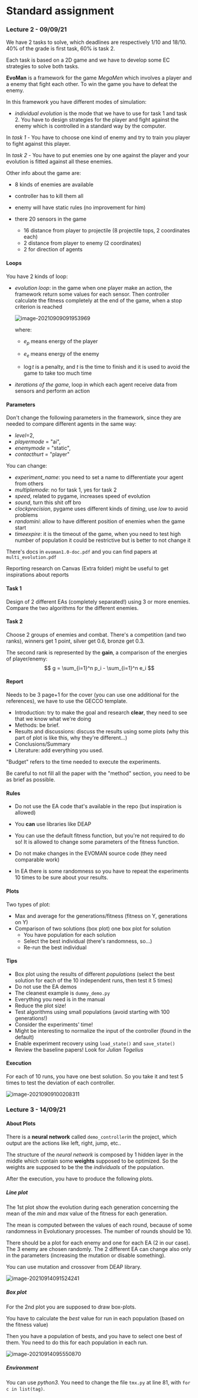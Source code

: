 # Standard assignment 

### Lecture 2  - 09/09/21

We have 2 tasks to solve, which deadlines are respectively 1/10 and 18/10. 40% of the grade is first task, 60% is task 2.

Each task is based on a 2D game and we have to develop some EC strategies to solve both tasks.

**EvoMan** is a framework for the game *MegaMen* which involves a player and a enemy that fight each other. To win the game you have to defeat the enemy.

In this framework you have different modes of simulation:

- *individual evolution* is the mode that we have to use for task 1 and task 2. You have to design strategies for the player and fight against the enemy which is controlled in a standard way by the computer.

In *task 1* - You have to choose one kind of enemy and try to train you player to fight against this player.

In *task 2* - You have to put enemies one by one against the player and your evolution is fitted against all these enemies.

Other info about the game are:

- 8 kinds of enemies are available

- controller has to kill them all
- enemy will have static rules (no improvement for him)
- there 20 sensors in the game
  - 16 distance from player to projectile (8 projectile tops, 2 coordinates each)
  - 2 distance from player to enemy (2 coordinates)
  - 2 for direction of agents

#### Loops

You have 2 kinds of loop:

- *evolution loop*: in the game when one player make an action, the framework return some values for each sensor. Then controller calculate the fitness completely at the end of the game, when a stop criterion is reached

  ![image-20210909091953969](res/fitness.png)

  where: 

  - $e_p$ means energy of the player
  - $e_e$ means energy of the enemy

  - $\log t$ is a penalty, and  $t$ is the time to finish and it is used to avoid the game to take too much time

- *iterations of the game*, loop in which each agent receive data from sensors and perform an action

#### Parameters

Don't change the following parameters in the framework, since they are needed to compare different agents in the same way:

- *level*=2,                
- *playermode* = "ai",        
- *enemymode* = "static",    
- *contacthurt* = "player"     

You can change:

- *experiment_name*: you need to set a name to differentiate your agent from others 
- *multiplemode*: no for task 1, yes for task 2
- *speed*, related to pygame, increases speed of evolution
- *sound*, turn this shit off bro
- *clockprecision*, pygame uses different kinds of *timing*, use *low* to avoid problems
- *randomini*: allow to have different position of enemies when the game start
- *timeexpire*: it is the timeout of the game, when you need to test high number of population it could be restrictive but is better to not change it

There's docs in `evoman1.0-doc.pdf` and you can find papers at `multi_evolution.pdf`

Reporting research on Canvas (Extra folder) might be useful to get inspirations about reports

#### Task 1

Design of 2 different EAs (completely separated!) using 3 or more enemies. Compare the two algorithms for the different enemies. 

#### Task 2

Choose 2 groups of enemies and combat. There's a competition (and two ranks), winners get 1 point, silver get 0.6, bronze get 0.3.

The second rank is represented by the **gain**, a comparison of the energies of player/enemy:
$$
g = \sum_{i=1}^n p_i - \sum_{i=1}^n e_i
$$

#### Report

Needs to be 3 page+1 for the cover (you can use one additional for the references), we have to use the GECCO template. 

- Introduction: try to make the goal and research **clear**, they need to see that we know what we're doing
- Methods: be brief.
- Results and discussions: discuss the results using some plots (why this part of plot is like this, why they're different...)
- Conclusions/Summary
- Literature: add everything you used.

"Budget" refers to the time needed to execute the experiments.

Be careful to not fill all the paper with the "method" section, you need to be as brief as possible.

#### Rules

- Do not use the EA code that's available in the repo (but inspiration is allowed)
- You **can** use libraries like DEAP 
- You can use the default fitness function, but you're not required to do so! It is allowed to change some parameters of the fitness function. 
- Do not make changes in the EVOMAN source code (they need comparable work)

- In EA there is some randomness so you have to repeat the experiments 10 times  to be sure about your results.

#### Plots

Two types of plot: 

- Max and average for the generations/fitness (fitness on Y, generations on Y)
- Comparison of two solutions (box plot) one box plot for solution
  - You have population for each solution
  - Select the best individual (there's randomness, so...)
  - Re-run the best individual

#### Tips

- Box plot using the results of different *populations* (select the best solution for each of the 10 independent runs, then test it 5 times)
- Do not use the EA demos
- The cleanest example is `dummy_demo.py`
- Everything you need is in the manual
- Reduce the plot size!
- Test algorithms using small populations (avoid starting with 100 generations!)
- Consider the experiments' time!
- Might be interesting to normalize the input of the controller (found in the default)
- Enable experiment recovery using `load_state()` and `save_state()`
- Review the baseline papers! Look for *Julian Togelius*

#### Execution

For each of 10 runs, you have one best solution. So you take it and test 5 times to test the deviation of each controller.

![image-20210909100208311](res/10-runs.png)

### Lecture 3 - 14/09/21

#### About Plots

There is a **neural network** called `demo_controller`in the project, which output are the actions like left, right, jump, etc..

The structure of the *neural network* is composed by 1 hidden layer in the middle which contain some **weights** supposed to be optimized. So the weights are supposed to be the the *individuals* of the population.

After the execution, you have to produce the following plots.

##### Line plot

The 1st plot show the evolution during each generation concerning the mean of the *min* and *max* value of the fitness for each generation. 

The mean is computed between the values of each round, because of some randomness in Evolutionary processes. The number of rounds should be 10.

There should be a plot for each enemy and one for each EA (2 in our case). The 3 enemy are chosen randomly. The 2 different EA can change also only in the parameters (increasing the mutation or disable something).

You can use mutation and crossover from DEAP library.

![image-20210914091524241](res/plot1.png)

##### Box plot

For the 2nd plot you are supposed to draw box-plots.

You have to calculate the *best* value for run in each population (based on the fitness value)

Then you have a population of bests, and you have to select one best of them. You need to do this for each population in each run.

 ![image-20210914095550870](res/plot2.png)

##### Environment

You can use *python3*. You need to change the file `tmx.py` at line 81, with `for c in list(tag)`.
